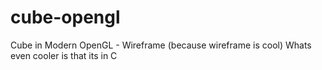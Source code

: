 # cube-opengl
Cube in Modern OpenGL - Wireframe (because wireframe is cool) Whats even cooler is that its in C
